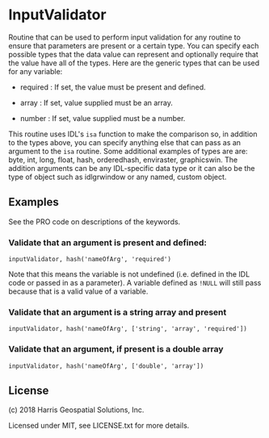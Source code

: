 # InputValidator

Routine that can be used to perform input validation for any routine to ensure that parameters are present or a certain type. You can specify each possible types that the data value can represent and optionally require that the value have all of the types. Here are the generic types that can be used for any variable:

- required : If set, the value must be present and defined.

- array    : If set, value supplied must be an array.

- number   : If set, value supplied must be a number.

This routine uses IDL's `isa` function to make the comparison so, in addition to the types above, you can specify anything else that can pass as an argument to the `isa` routine. Some additional examples of types are are: byte, int, long, float, hash, orderedhash, enviraster, graphicswin. The addition arguments can be any IDL-specific data type or it can also be the type of object such as idlgrwindow or any named, custom object.

## Examples

See the PRO code on descriptions of the keywords.

### Validate that an argument is present and defined:

```idl
inputValidator, hash('nameOfArg', 'required')
```

Note that this means the variable is not undefined (i.e. defined in the IDL code or passed in as a parameter). A variable defined as `!NULL` will still pass because that is a valid value of a variable.

### Validate that an argument is a string array and present

```idl
inputValidator, hash('nameOfArg', ['string', 'array', 'required'])
```

### Validate that an argument, if present is a double array

```idl
inputValidator, hash('nameOfArg', ['double', 'array'])
```

## License

(c) 2018 Harris Geospatial Solutions, Inc.

Licensed under MIT, see LICENSE.txt for more details.
